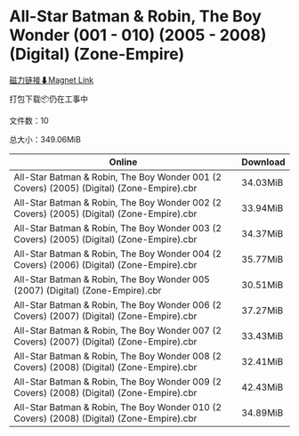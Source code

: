 # All-Star Batman & Robin, The Boy Wonder (001 - 010) (2005 - 2008) (Digital) (Zone-Empire)

[磁力链接⬇Magnet Link](magnet:?xt=urn:btih:b79de2ea7f74d3ea3a4dc0a5c8013ee0c5b92c4e&dn=All-Star%20Batman%20%26%20Robin%2C%20The%20Boy%20Wonder%20%28001%20-%20010%29%20%282005%20-%202008%29%20%28Digital%29%20%28Zone-Empire%29)

打包下载📦仍在工事中

文件数：10

总大小：349.06MiB

Online | Download
--- | ---
All-Star Batman & Robin, The Boy Wonder 001 (2 Covers) (2005) (Digital) (Zone-Empire).cbr | 34.03MiB
All-Star Batman & Robin, The Boy Wonder 002 (2 Covers) (2005) (Digital) (Zone-Empire).cbr | 33.94MiB
All-Star Batman & Robin, The Boy Wonder 003 (2 Covers) (2005) (Digital) (Zone-Empire).cbr | 34.37MiB
All-Star Batman & Robin, The Boy Wonder 004 (2 Covers) (2006) (Digital) (Zone-Empire).cbr | 35.77MiB
All-Star Batman & Robin, The Boy Wonder 005 (2007) (Digital) (Zone-Empire).cbr | 30.51MiB
All-Star Batman & Robin, The Boy Wonder 006 (2 Covers) (2007) (Digital) (Zone-Empire).cbr | 37.27MiB
All-Star Batman & Robin, The Boy Wonder 007 (2 Covers) (2007) (Digital) (Zone-Empire).cbr | 33.43MiB
All-Star Batman & Robin, The Boy Wonder 008 (2 Covers) (2008) (Digital) (Zone-Empire).cbr | 32.41MiB
All-Star Batman & Robin, The Boy Wonder 009 (2 Covers) (2008) (Digital) (Zone-Empire).cbr | 42.43MiB
All-Star Batman & Robin, The Boy Wonder 010 (2 Covers) (2008) (Digital) (Zone-Empire).cbr | 34.89MiB